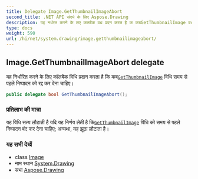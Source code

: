 ```yaml
---
title: Delegate Image.GetThumbnailImageAbort
second_title: .NET API संदर्भ के लिए Aspose.Drawing
description: यह नर्धरत करने के लए कलबैक वध प्रदन करत है क कबGetThumbnailImage वध समय से पहले नष्पदन क रद्द कर देन चहए
type: docs
weight: 590
url: /hi/net/system.drawing/image.getthumbnailimageabort/
---
```

## Image.GetThumbnailImageAbort delegate

यह निर्धारित करने के लिए कॉलबैक विधि प्रदान करता है कि कब[`GetThumbnailImage`](../image/getthumbnailimage/) विधि समय से पहले निष्पादन को रद्द कर देना चाहिए।

```csharp
public delegate bool GetThumbnailImageAbort();
```

### प्रतिलाभ की मात्रा

यह विधि सत्य लौटाती है यदि यह निर्णय लेती है कि[`GetThumbnailImage`](../image/getthumbnailimage/) विधि को समय से पहले निष्पादन बंद कर देना चाहिए; अन्यथा, यह झूठा लौटाता है।

### यह सभी देखें

* class [Image](../image/)
* नाम स्थान [System.Drawing](../../system.drawing/)
* सभा [Aspose.Drawing](../../)


